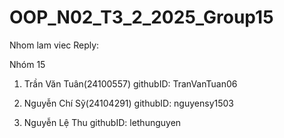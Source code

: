 # OOP_N02_T3_2_2025_Group15
Nhom lam viec
Reply:

Nhóm 15 

1. Trần Văn Tuân(24100557) githubID: TranVanTuan06

2. Nguyễn Chí Sỹ(24104291) githubID: nguyensy1503

3. Nguyễn Lệ Thu githubID: lethunguyen
